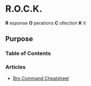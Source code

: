 # R.O.C.K.
**R** esponse
**O** perations
**C** ollection
**K** it


## Purpose



### Table of Contents



### Articles

* [Bro Command Cheatsheet](bro_cheatsheet.md)
